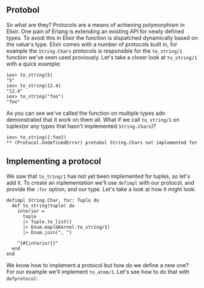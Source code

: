 Protobol 
----
So what are they? Protocols are a means of achieving polymorphism in Elixir.
One pain of Erlang is extending an existing API for newly defined types.
To avodi this in Elixir the function is dispatched dynamically based on the
value's type. Elixir comes with a number of protocols built in, for example
the `String.Chars` protocols is responsible for the `to_string/1` function
we've seen used proviously. Let's take a closer look at `to_string/1` with
a quick example:

```
iex> to_string(5)
"5"
iex> to_string(12.4)
"12.4"
iex> to_string("foo")
"foo"

```
As you can see we've called the function on multiple types adn demonstrated
that it work on them all. What if we call `to_string/1` on tuples(or any
types that hasn't implemented `String.Chars`)? 
```
iex> to_string({:foo})
** (Protocol.UndefinedError) protobol String.Chars not implemented for
```

Implementing a protocol
----
We saw that `to_tring/1` has not yet been implemented for tuples, so let's 
add it. To create an inplementation we'll use `defimpl` with our protocol,
and provide the `:for` option, and our type. Let's take a look at how it
might look:
```
defimpl String.Char, for: Tuple do 
  def to_string(tuple) do 
    interior =
      tuple
      |> Tuple.to_list()
      |> Enum.map(&Kernel.to_string/1)
      |> Enum.join(", ")

    "{#{interior}}"
  end
end
```

We know how to implement a protocol but how do we define a new one? For our
example we'll implement `to_atom/1`. Let's see how to do that with 
`defprotocol`:
```


```


